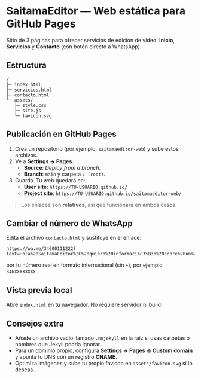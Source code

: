 
# SaitamaEditor — Web estática para GitHub Pages

Sitio de 3 páginas para ofrecer servicios de edición de vídeo: **Inicio**, **Servicios** y **Contacto** (con botón directo a WhatsApp).

## Estructura
```
/
├─ index.html
├─ servicios.html
├─ contacto.html
└─ assets/
   ├─ style.css
   ├─ site.js
   └─ favicon.svg
```

## Publicación en GitHub Pages
1. Crea un repositorio (por ejemplo, `saitamaeditor-web`) y sube estos archivos.
2. Ve a **Settings → Pages**.
   - **Source**: *Deploy from a branch*.
   - **Branch**: `main` y carpeta `/ (root)`.
3. Guarda. Tu web quedará en:
   - **User site**: `https://TU-USUARIO.github.io/`
   - **Project site**: `https://TU-USUARIO.github.io/saitamaeditor-web/`

> Los enlaces son **relativos**, así que funcionará en ambos casos.

## Cambiar el número de WhatsApp
Edita el archivo `contacto.html` y sustituye en el enlace:
```
https://wa.me/34600111222?text=Hola%20SaitamaEditor%2C%20quiero%20informaci%C3%B3n%20sobre%20un%20encargo
```
por tu número real en formato internacional (sin `+`), por ejemplo `346XXXXXXXX`.

## Vista previa local
Abre `index.html` en tu navegador. No requiere servidor ni build.

## Consejos extra
- Añade un archivo vacío llamado `.nojekyll` en la raíz si usas carpetas o nombres que Jekyll podría ignorar.
- Para un dominio propio, configura **Settings → Pages → Custom domain** y apunta tu DNS con un registro **CNAME**.
- Optimiza imágenes y sube tu propio favicon en `assets/favicon.svg` si lo deseas.
